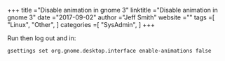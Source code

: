 +++ 
title ="Disable animation in gnome 3" 
linktitle ="Disable animation in gnome 3" 
date ="2017-09-02" 
author ="Jeff Smith"
website ="" 
tags =[ "Linux", "Other",  ] 
categories =[ "SysAdmin",  ] 
+++ 

Run then log out and in:

    gsettings set org.gnome.desktop.interface enable-animations false

 
